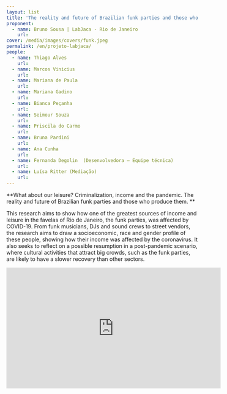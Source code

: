 ```yaml
---
layout: list
title: 'The reality and future of Brazilian funk parties and those who produce them.'
proponent:
  - name: Bruno Sousa | LabJaca - Rio de Janeiro
    url: 
cover: /media/images/covers/funk.jpeg 
permalink: /en/projeto-labjaca/
people:
  - name: Thiago Alves
    url: 
  - name: Marcos Vinicius
    url: 
  - name: Mariana de Paula
    url: 
  - name: Mariana Gadino
    url: 
  - name: Bianca Peçanha
    url: 
  - name: Seimour Souza
    url: 
  - name: Priscila do Carmo
    url: 
  - name: Bruna Pardini
    url: 
  - name: Ana Cunha
    url: 
  - name: Fernanda Degolin  (Desenvolvedora – Equipe técnica)
    url: 
  - name: Luísa Ritter (Mediação)
    url: 
---
```


**What about our leisure? Criminalization, income and the pandemic. The reality and future of Brazilian funk parties and those who produce them. **


This research aims to show how one of the greatest sources of income and leisure in the favelas of Rio de Janeiro, the funk parties, was affected by COVID-19. From funk musicians, DJs and sound crews to street vendors, the research aims to draw a socioeconomic, race and gender profile of these people, showing how their income was affected by the coronavirus. It also seeks to reflect on a possible resumption in a post-pandemic scenario, where cultural activities that attract big crowds, such as the funk parties, are likely to have a slower recovery than other sectors.

<div class="video-wrapper video-wrapper-16x9">
<iframe width="560" height="315" src="https://www.youtube.com/embed/ttBaJJibHL8" frameborder="0" allow="accelerometer; autoplay; encrypted-media; gyroscope; picture-in-picture" allowfullscreen></iframe></div>
